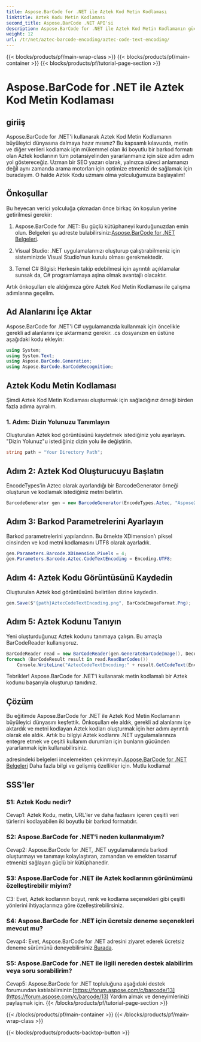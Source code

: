 ```yaml
---
title: Aspose.BarCode for .NET ile Aztek Kod Metin Kodlaması
linktitle: Aztek Kodu Metin Kodlaması
second_title: Aspose.BarCode .NET API'si
description: Aspose.BarCode for .NET ile Aztek Kod Metin Kodlamanın gücünü keşfedin. .NET uygulamalarınızda Aztek kodlarını nasıl oluşturacağınızı ve tanıyacağınızı öğrenin.
weight: 12
url: /tr/net/aztec-barcode-encoding/aztec-code-text-encoding/
---
```


{{< blocks/products/pf/main-wrap-class >}}
{{< blocks/products/pf/main-container >}}
{{< blocks/products/pf/tutorial-page-section >}}

# Aspose.BarCode for .NET ile Aztek Kod Metin Kodlaması

## giriiş

Aspose.BarCode for .NET'i kullanarak Aztek Kod Metin Kodlamanın büyüleyici dünyasına dalmaya hazır mısınız? Bu kapsamlı kılavuzda, metin ve diğer verileri kodlamak için mükemmel olan iki boyutlu bir barkod formatı olan Aztek kodlarının tüm potansiyelinden yararlanmanız için size adım adım yol göstereceğiz. Uzman bir SEO yazarı olarak, yalnızca süreci anlamanızı değil aynı zamanda arama motorları için optimize etmenizi de sağlamak için buradayım. O halde Aztek Kodu uzmanı olma yolculuğumuza başlayalım!

## Önkoşullar

Bu heyecan verici yolculuğa çıkmadan önce birkaç ön koşulun yerine getirilmesi gerekir:

1.  Aspose.BarCode for .NET: Bu güçlü kütüphaneyi kurduğunuzdan emin olun. Belgeleri şu adreste bulabilirsiniz:[Aspose.BarCode for .NET Belgeleri](https://reference.aspose.com/barcode/net/).

2. Visual Studio: .NET uygulamalarınızı oluşturup çalıştırabilmeniz için sisteminizde Visual Studio'nun kurulu olması gerekmektedir.

3. Temel C# Bilgisi: Herkesin takip edebilmesi için ayrıntılı açıklamalar sunsak da, C# programlamaya aşina olmak avantajlı olacaktır.

Artık önkoşulları ele aldığımıza göre Aztek Kod Metin Kodlaması ile çalışma adımlarına geçelim.

## Ad Alanlarını İçe Aktar

Aspose.BarCode for .NET'i C# uygulamanızda kullanmak için öncelikle gerekli ad alanlarını içe aktarmanız gerekir. .cs dosyanızın en üstüne aşağıdaki kodu ekleyin:

```csharp
using System;
using System.Text;
using Aspose.BarCode.Generation;
using Aspose.BarCode.BarCodeRecognition;
```

## Aztek Kodu Metin Kodlaması

Şimdi Aztek Kod Metin Kodlaması oluşturmak için sağladığınız örneği birden fazla adıma ayıralım.

### 1. Adım: Dizin Yolunuzu Tanımlayın

Oluşturulan Aztek kod görüntüsünü kaydetmek istediğiniz yolu ayarlayın. "Dizin Yolunuz"u istediğiniz dizin yolu ile değiştirin.

```csharp
string path = "Your Directory Path";
```

## Adım 2: Aztek Kod Oluşturucuyu Başlatın

EncodeTypes'in Aztec olarak ayarlandığı bir BarcodeGenerator örneği oluşturun ve kodlamak istediğiniz metni belirtin.

```csharp
BarcodeGenerator gen = new BarcodeGenerator(EncodeTypes.Aztec, "Aspose常に先を行く");
```

## Adım 3: Barkod Parametrelerini Ayarlayın

Barkod parametrelerini yapılandırın. Bu örnekte XDimension'ı piksel cinsinden ve kod metni kodlamasını UTF8 olarak ayarladık.

```csharp
gen.Parameters.Barcode.XDimension.Pixels = 4;
gen.Parameters.Barcode.Aztec.CodeTextEncoding = Encoding.UTF8;
```

## Adım 4: Aztek Kodu Görüntüsünü Kaydedin

Oluşturulan Aztek kod görüntüsünü belirtilen dizine kaydedin.

```csharp
gen.Save($"{path}AztecCodeTextEncoding.png", BarCodeImageFormat.Png);
```

## Adım 5: Aztek Kodunu Tanıyın

Yeni oluşturduğunuz Aztek kodunu tanımaya çalışın. Bu amaçla BarCodeReader kullanıyoruz.

```csharp
BarCodeReader read = new BarCodeReader(gen.GenerateBarCodeImage(), DecodeType.Aztec);
foreach (BarCodeResult result in read.ReadBarCodes())
    Console.WriteLine("AztecCodeTextEncoding:" + result.GetCodeText(Encoding.UTF8));
```

Tebrikler! Aspose.BarCode for .NET'i kullanarak metin kodlamalı bir Aztek kodunu başarıyla oluşturup tanıdınız.

## Çözüm

Bu eğitimde Aspose.BarCode for .NET ile Aztek Kod Metin Kodlamanın büyüleyici dünyasını keşfettik. Önkoşulları ele aldık, gerekli ad alanlarını içe aktardık ve metni kodlayan Aztek kodları oluşturmak için her adımı ayrıntılı olarak ele aldık. Artık bu bilgiyi Aztek kodlarını .NET uygulamalarınıza entegre etmek ve çeşitli kullanım durumları için bunların gücünden yararlanmak için kullanabilirsiniz.

 adresindeki belgeleri incelemekten çekinmeyin.[Aspose.BarCode for .NET Belgeleri](https://reference.aspose.com/barcode/net/) Daha fazla bilgi ve gelişmiş özellikler için. Mutlu kodlama!

## SSS'ler

### S1: Aztek Kodu nedir?

Cevap1: Aztek Kodu, metin, URL'ler ve daha fazlasını içeren çeşitli veri türlerini kodlayabilen iki boyutlu bir barkod formatıdır.

### S2: Aspose.BarCode for .NET'i neden kullanmalıyım?

Cevap2: Aspose.BarCode for .NET, .NET uygulamalarında barkod oluşturmayı ve tanımayı kolaylaştıran, zamandan ve emekten tasarruf etmenizi sağlayan güçlü bir kütüphanedir.

### S3: Aspose.BarCode for .NET ile Aztek kodlarının görünümünü özelleştirebilir miyim?

C3: Evet, Aztek kodlarının boyut, renk ve kodlama seçenekleri gibi çeşitli yönlerini ihtiyaçlarınıza göre özelleştirebilirsiniz.

### S4: Aspose.BarCode for .NET için ücretsiz deneme seçenekleri mevcut mu?

 Cevap4: Evet, Aspose.BarCode for .NET adresini ziyaret ederek ücretsiz deneme sürümünü deneyebilirsiniz.[Burada](https://releases.aspose.com/).

### S5: Aspose.BarCode for .NET ile ilgili nereden destek alabilirim veya soru sorabilirim?

 Cevap5: Aspose.BarCode for .NET topluluğuna aşağıdaki destek forumundan katılabilirsiniz:[https://forum.aspose.com/c/barcode/13](https://forum.aspose.com/c/barcode/13) Yardım almak ve deneyimlerinizi paylaşmak için.
{{< /blocks/products/pf/tutorial-page-section >}}

{{< /blocks/products/pf/main-container >}}
{{< /blocks/products/pf/main-wrap-class >}}

{{< blocks/products/products-backtop-button >}}
